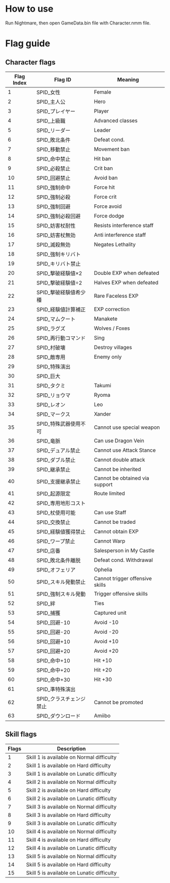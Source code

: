 # How to use
Run Nightmare, then open GameData.bin file with Character.nmm file.

# Flag guide
## Character flags

| Flag Index | Flag ID | Meaning |
| --- | --- | --- |
| 1 | SPID_女性 | Female |
| 2 | SPID_主人公 | Hero |
| 3 | SPID_プレイヤー | Player |
| 4 | SPID_上級職 | Advanced classes |
| 5 | SPID_リーダー | Leader |
| 6 | SPID_敗北条件 | Defeat cond. |
| 7 | SPID_移動禁止 | Movement ban |
| 8 | SPID_命中禁止 | Hit ban |
| 9 | SPID_必殺禁止 | Crit ban |
| 10 | SPID_回避禁止 | Avoid ban |
| 11 | SPID_強制命中 | Force hit |
| 12 | SPID_強制必殺 | Force crit |
| 13 | SPID_強制回避 | Force avoid |
| 14 | SPID_強制必殺回避 | Force dodge |
| 15 | SPID_妨害杖耐性 | Resists interference staff |
| 16 | SPID_妨害杖無効 | Anti interference staff |
| 17 | SPID_滅殺無効 | Negates Lethality |
| 18 | SPID_強制キリバト |  |
| 19 | SPID_キリバト禁止 |  |
| 20 | SPID_撃破経験値×2 | Double EXP when defeated |
| 21 | SPID_撃破経験値÷2 | Halves EXP when defeated |
| 22 | SPID_撃破経験値希少種 | Rare Faceless EXP |
| 23 | SPID_経験値計算補正 | EXP correction |
| 24 | SPID_マムクート | Manakete |
| 25 | SPID_ラグズ | Wolves / Foxes |
| 26 | SPID_再行動コマンド | Sing |
| 27 | SPID_村破壊 | Destroy villages |
| 28 | SPID_敵専用 | Enemy only |
| 29 | SPID_特殊演出 |  |
| 30 | SPID_巨大 |  |
| 31 | SPID_タクミ | Takumi |
| 32 | SPID_リョウマ | Ryoma |
| 33 | SPID_レオン | Leo |
| 34 | SPID_マークス | Xander |
| 35 | SPID_特殊武器使用不可 | Cannot use special weapon |
| 36 | SPID_竜脈 | Can use Dragon Vein |
| 37 | SPID_デュアル禁止 | Cannot use Attack Stance |
| 38 | SPID_ダブル禁止 | Cannot double attack |
| 39 | SPID_継承禁止 | Cannot be inherited |
| 40 | SPID_支援継承禁止 | Cannot be obtained via support |
| 41 | SPID_起源限定 | Route limited |
| 42 | SPID_専用地形コスト |  |
| 43 | SPID_杖使用可能 | Can use Staff |
| 44 | SPID_交換禁止 | Cannot be traded |
| 45 | SPID_経験値獲得禁止 | Cannot obtain EXP |
| 46 | SPID_ワープ禁止 | Cannot Warp |
| 47 | SPID_店番 | Salesperson in My Castle |
| 48 | SPID_敗北条件離脱 | Defeat cond. Withdrawal |
| 49 | SPID_オフェリア | Ophelia |
| 50 | SPID_スキル発動禁止 | Cannot trigger offensive skills |
| 51 | SPID_強制スキル発動 | Trigger offensive skills |
| 52 | SPID_絆 | Ties |
| 53 | SPID_捕獲 | Captured unit |
| 54 | SPID_回避-10 | Avoid -10 |
| 55 | SPID_回避-20 | Avoid -20 |
| 56 | SPID_回避+10 | Avoid +10 |
| 57 | SPID_回避+20 | Avoid +20 |
| 58 | SPID_命中+10 | Hit +10 |
| 59 | SPID_命中+20 | Hit +20 |
| 60 | SPID_命中+30 | Hit +30 |
| 61 | SPID_準特殊演出 |  |
| 62 | SPID_クラスチェンジ禁止 | Cannot be promoted |
| 63 | SPID_ダウンロード | Amiibo |

## Skill flags

| Flags | Description |
| --- | --- |
| 1 | Skill 1 is available on Normal difficulty |
| 2 | Skill 1 is available on Hard difficulty |
| 3 | Skill 1 is available on Lunatic difficulty |
| 4 | Skill 2 is available on Normal difficulty |
| 5 | Skill 2 is available on Hard difficulty |
| 6 | Skill 2 is available on Lunatic difficulty |
| 7 | Skill 3 is available on Normal difficulty |
| 8 | Skill 3 is available on Hard difficulty |
| 9 | Skill 3 is available on Lunatic difficulty |
| 10 | Skill 4 is available on Normal difficulty |
| 11 | Skill 4 is available on Hard difficulty |
| 12 | Skill 4 is available on Lunatic difficulty |
| 13 | Skill 5 is available on Normal difficulty |
| 14 | Skill 5 is available on Hard difficulty |
| 15 | Skill 5 is available on Lunatic difficulty |
